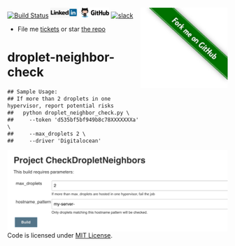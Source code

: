 <a href="https://github.com/DennyZhang?tab=followers"><img align="right" width="200" height="183" src="https://raw.githubusercontent.com/USDevOps/mywechat-slack-group/master/images/fork_github.png" /></a>

[![Build Status](https://travis-ci.org/DennyZhang/droplet-neighbor-check.svg?branch=master)](https://travis-ci.org/DennyZhang/droplet-neighbor-check) [![LinkedIn](https://raw.githubusercontent.com/USDevOps/mywechat-slack-group/master/images/linkedin.png)](https://www.linkedin.com/in/dennyzhang001) [![Github](https://raw.githubusercontent.com/USDevOps/mywechat-slack-group/master/images/github.png)](https://github.com/DennyZhang) <a href="https://www.dennyzhang.com/slack" target="_blank" rel="nofollow"><img src="http://slack.dennyzhang.com/badge.svg" alt="slack"/></a>

- File me [tickets](https://github.com/DennyZhang/droplet-neighbor-check/issues) or star [the repo](https://github.com/DennyZhang/droplet-neighbor-check)

# droplet-neighbor-check
```
## Sample Usage:
## If more than 2 droplets in one hypervisor, report potential risks
##   python droplet_neighbor_check.py \
##     --token 'd535bf5bf949b8c78XXXXXXXa' \
##     --max_droplets 2 \
##     --driver 'Digitalocean'
```

<a href="https://www.dennyzhang.com"><img align="center" src="https://raw.githubusercontent.com/DennyZhang/droplet-neighbor-check/master/images/CheckDropletNeighbors.png"></a>
Code is licensed under [MIT License](https://www.dennyzhang.com/wp-content/mit_license.txt).
